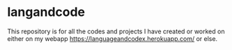 # langandcode
This repository is for all the codes and projects I have created or worked on either on my webapp https://languageandcodex.herokuapp.com/ or else.
